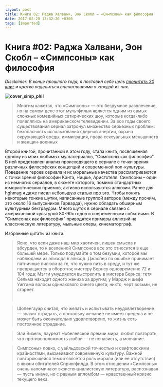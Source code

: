 ```yaml
---
layout: post
title: Книга 02: Раджа Халвани, Эон Скобл – «Симпсоны» как философия
date: 2017-08-20 13:32:20 +0300
tags: [Imported]
---
```

# Книга #02: Раджа Халвани, Эон Скобл – «Симпсоны» как философия

_Disclaimer: В конце прошлого года, я поставил себе цель [прочитать 30 книг](https://blog.alexeyev.me/2015/12/30-books-2016/ "2016: 30 книг") и кратко поделиться впечатлениями о каждой из них._

**![cover_simp_phil](https://vlaim.s3.amazonaws.com/uploads/2016/01/cover_simp_phil.jpg)**

> <div class="bm-quote-content-text">Многим кажется, что «Симпсоны» — это бездумное развлечение, но на самом деле этот мультфильм является одним из самых сложных комедийных сатирических шоу, которые когда-либо появлялись на американском телевидении. За все годы своего существования сериал затронул множество серьезных проблем: безопасность использования ядерной энергии, охрана окружающей среды, иммиграция, права сексуальных меньшинств и женщин-военных</div>

Второй книгой, прочитанной в этом году, стала книга, посвященная одному из моих любимых мультсериалов, "Симпсоны как философия". В ней представлен анализ происходящего в сериале с точки зрения различных философских концепций и современной поп-культуры. Поведение героев сериала и их моральные качества рассматриваются с точки зрения философии Канта, Ницше, Аристотеля.
Симпсоны – один из немногих сериалов, в сюжете которого, помимо стандартных юмористических приемов, активно используются аллюзии. Ранее для hghmag я даже писал [небольшую статью про это](https://blog.alexeyev.me/2014/05/simpsons-gif/ "Аллюзии в Симпсонах: кинематограф"). Чтобы понять некоторые тонкие шутки, написанные группой авторов (между прочим, это около 16 выпускников Гарварда), нужно обладать обширным культурным бекграудом. Много шуток в сериале связано с американской культурой 80-90х годов и современными событиями. В "Симпсонах как философия" приводятся примеры аллюзий на классическую литературу, мыльные оперы, кинематорграф.

Избранные цитаты из книги:

> <div class="bm-quote-content-text">Ясно, что если даже наш мир хаотичен, лишен смысла и абсурден, то к вселенной Симпсонов все это относится в еще большей мере. Только подумайте о том безумии, которое мы наблюдаем из эпизода в эпизод. Джаспер по ошибке принимает пятничные пилюли за те, что нужно пить в среду, и тут же превращается в оборотня; мистеру Бернсу одновременно 72 и 104 года; Мэгги умудряется выстрелить в мистера Бернса; тетя Сельма находит одного жениха за другим; у Мардж и шефа Уиггама волосы одинакового синего цвета; никто, черт возьми, не стареет.</div>
> 
>  

> Шопенгауэр считал, что желать и испытывать неудовлетворение — значит страдать, а поскольку желание не имеет предела и не может быть окончательно удовлетворено, то жизнь есть постоянное страдание.

> Эли Визель, лауреат Нобелевской премии мира, любит повторять, что противоположность любви — не ненависть, а молчание.

> Симпсоны» ловко, с уайльдовской точностью и свифтовскими крайностями, высмеивают современную культуру. Важной повторяющейся темой является роль морали (или ее отсутствия) в жизни обитателей Спрингфилда. В этом отношении «Симпсоны» очень напоминают экзистенциалистскую литературу, распознавая — пусть иначе, но с равным апломбом — нравственный кризис текущего века.